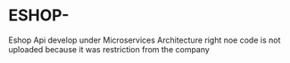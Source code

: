 # ESHOP-
Eshop Api develop under Microservices  Architecture 
right noe code is not uploaded because it was restriction from the company 
